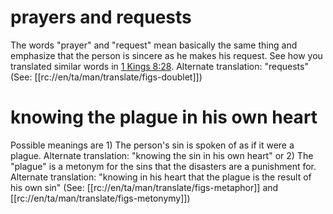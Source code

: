 # prayers and requests

The words "prayer" and "request" mean basically the same thing and emphasize that the person is sincere as he makes his request. See how you translated similar words in [1 Kings 8:28](../08/28.md). Alternate translation: "requests" (See: [[rc://en/ta/man/translate/figs-doublet]])

# knowing the plague in his own heart

Possible meanings are 1) The person's sin is spoken of as if it were a plague. Alternate translation: "knowing the sin in his own heart" or 2) The "plague" is a metonym for the sins that the disasters are a punishment for. Alternate translation: "knowing in his heart that the plague is the result of his own sin" (See: [[rc://en/ta/man/translate/figs-metaphor]] and [[rc://en/ta/man/translate/figs-metonymy]])

